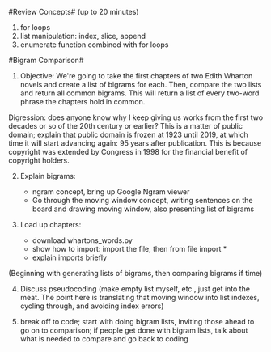 #Review Concepts# (up to 20 minutes)

1. for loops
2. list manipulation: index, slice, append
3. enumerate function combined with for loops

#Bigram Comparison# 

1. Objective: We're going to take the first chapters of two Edith Wharton novels and create a list of bigrams for each. Then, compare the two lists and return all common bigrams. This will return a list of every two-word phrase the chapters hold in common.

Digression: does anyone know why I keep giving us works from the first two decades or so of the 20th century or earlier? This is a matter of public domain; explain that public domain is frozen at 1923 until 2019, at which time it will start advancing again: 95 years after publication. This is because copyright was extended by Congress in 1998 for the financial benefit of copyright holders. 

2. Explain bigrams:

    - ngram concept, bring up Google Ngram viewer 
    - Go through the moving window concept, writing sentences on the board and drawing moving window, also presenting list of bigrams

3. Load up chapters:

    - download whartons_words.py
    - show how to import: import the file, then from file import *
    - explain imports briefly

(Beginning with generating lists of bigrams, then comparing bigrams if time)

4. Discuss pseudocoding (make empty list myself, etc., just get into the meat. The point here is translating that moving window into list indexes, cycling through, and avoiding index errors)

5. break off to code; start with doing bigram lists, inviting those ahead to go on to comparison; if people get done with bigram lists, talk about what is needed to compare and go back to coding




